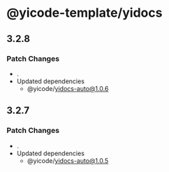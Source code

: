 # @yicode-template/yidocs

## 3.2.8

### Patch Changes

-   .
-   Updated dependencies
    -   @yicode/yidocs-auto@1.0.6

## 3.2.7

### Patch Changes

-   .
-   Updated dependencies
    -   @yicode/yidocs-auto@1.0.5

